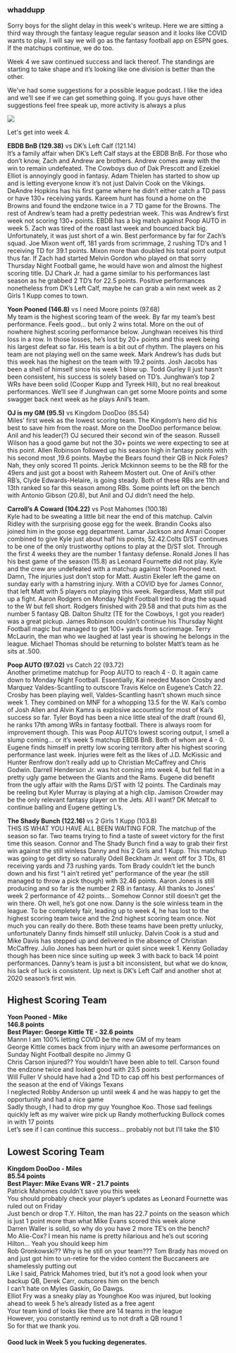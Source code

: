 #

### whaddupp

Sorry boys for the slight delay in this week's writeup. Here we are sitting a third way through the fantasy league regular season and it looks like COVID wants to play. I will say we will go as the fantasy football app on ESPN goes. If the matchups continue, we do too.

Week 4 we saw continued success and lack thereof. The standings are starting to take shape and it’s looking like one division is better than the other.

We’ve had some suggestions for a possible league podcast. I like the idea and we’ll see if we can get something going. If you guys have other suggestions feel free speak up, more activity is always a plus

![](https://tenor.com/view/step-brothers-room-for-activities-gif-10162194)

Let's get into week 4.


**EBDB BnB (129.38)** vs DK’s Left Calf (121.14)\
It’s a family affair when DK’s Left Calf stays at the EBDB BnB. For those who don’t know, Zach and Andrew are brothers. Andrew comes away with the win to remain undefeated. The Cowboys duo of Dak Prescott and Ezekiel Elliot is annoyingly good in fantasy. Adam Thielen has started to show up and is letting everyone know it’s not just Dalvin Cook on the Vikings. DeAndre Hopkins has his first game where he didn’t either catch a TD pass or have 130+ receiving yards. Kareem hunt has found a home on the Browns and found the endzone twice in a 7 TD game for the Browns. The rest of Andrew’s team had a pretty pedestrian week. This was Andrew’s first week not scoring 130+ points. EBDB has a big match against Poop AUTO in week 5. Zach was tired of the roast last week and bounced back big. Unfortunately, it was just short of a win. Best performance by far for Zach’s squad. Joe Mixon went off, 181 yards from scrimmage, 2 rushing TD’s and 1 receiving TD for 39.1 points. Mixon more than doubled his total point output thus far. If Zach had started Melvin Gordon who played on that sorry Thursday Night Football game, he would have won and almost the highest scoring title. DJ Chark Jr. had a game similar to his performances last season as he grabbed 2 TD’s for 22.5 points. Positive performances nonetheless from DK’s Left Calf, maybe he can grab a win next week as 2 Girls 1 Kupp comes to town. 


**Yoon Pooned (146.8)** vs I need Moore points (97.68)\
My team is the highest scoring team of the week. By far my team’s best performance. Feels good... but only 2 wins total. More on the out of nowhere highest scoring performance below. Junghwan receives his third loss in a row. In those losses, he’s lost by 20+ points and this week being his largest defeat so far. His team is a bit out of rhythm. The players on his team are not playing well on the same week. Mark Andrew’s has duds but this week has the highest on the team with 19.2 points. Josh Jacobs has been a shell of himself since his week 1 blow up. Todd Gurley II just hasn’t been consistent, his success is solely based on TD’s. Junghwan’s top 2 WRs have been solid (Cooper Kupp and Tyreek Hill), but no real breakout performances. We’ll see if Junghwan can get some Moore points and some swagger back next week as he plays Anil’s team.


**OJ is my GM (95.5)** vs Kingdom DooDoo (85.54)\
Miles’ first week as the lowest scoring team. The Kingdom’s hero did his best to save him from the roast. More on the DooDoo performance below. Anil and his leader(?) OJ secured their second win of the season. Russell Wilson has a good game but not the 30+ points we were expecting to see at this point. Allen Robinson followed up his season high in fantasy points with his second most ,19.6 points. Maybe the Bears found their QB in Nick Foles? Nah, they only scored 11 points. Jerick Mckinnon seems to be the RB for the 49ers and just got a boost with Raheem Mostert out. One of Anil’s other RB’s, Clyde Edwards-Helaire, is going steady. Both of these RBs are 11th and 13th ranked so far this season among RBs. Some points left on the bench with Antonio Gibson (20.8), but Anil and OJ didn’t need the help.


**Carroll’s A Coward (104.22)** vs Post Mahomes (100.18)\
Kyle had to be sweating a little bit near the end of this matchup. Calvin Ridley with the surprising goose egg for the week. Brandin Cooks also joined him in the goose egg department. Lamar Jackson and Amari Cooper combined to give Kyle just about half his points, 52.42.Colts D/ST continues to be one of the only trustworthy options to play at the D/ST slot. Through the first 4 weeks they are the number 1 fantasy defense. Ronald Jones II has his best game of the season (15.8) as Leonard Fournette did not play. Kyle and the crew are undefeated with a matchup against Yoon Pooned next. Damn, The injuries just don’t stop for Matt. Austin Ekeler left the game on sunday early with a hamstring injury. With a COVID bye for James Connor, that left Matt with 5 players not playing this week. Regardless, Matt still put up a fight. Aaron Rodgers on Monday Night Football tried to drag the squad to the W but fell short. Rodgers finished with 29.58 and that puts him as the number 5 fantasy QB. Dalton Shultz (TE for the Cowboys, I got you reader) was a great pickup. James Robinson couldn’t continue his Thursday Night Football magic but managed to get 100+ yards from scrimmage. Terry McLaurin, the man who we laughed at last year is showing he belongs in the league. Michael Thomas should be returning to bolster Matt’s team as he sits at .500.


**Poop AUTO (97.02)** vs Catch 22 (93.72)\
Another primetime matchup for Poop AUTO to reach 4 - 0. It again came down to Monday Night Football. Essentially, Kai needed Mason Crosby and Marquez Valdes-Scantling to outscore Travis Kelce on Eugene’s Catch 22. Crosby has been playing well, Valdes-Scantling hasn’t shown much since week 1. They combined on MNF for a whopping 13.5 for the W. Kai’s combo of Josh Allen and Alvin Kamra is explosive accounting for most of Kai’s success so far. Tyler Boyd has been a nice little steal of the draft (round 6), he ranks 17th among WRs in fantasy football. There is always room for improvement though. This was Poop AUTO’s lowest scoring output, I smell a slump coming… or it’s week 5 matchup EBDB BnB. Both of whom are 4 - 0. Eugene finds himself in pretty low scoring territory after his highest scoring performance last week. Injuries were felt as the likes of J.D. McKissic and Hunter Renfrow don’t really add up to Christian McCaffrey and Chris Godwin. Darrell Henderson Jr. was hot coming into week 4, but fell flat in a pretty ugly game between the Giants and the Rams. Eugene did benefit from the ugly affair with the Rams D/ST with 12 points. The Cardinals may be reeling but Kyler Murray is playing at a high clip. Jamison Crowder may be the only relevant fantasy player on the Jets. All I want? DK Metcalf to continue balling and Eugene getting L’s.


**The Shady Bunch (122.16)** vs 2 Girls 1 Kupp (103.8)\
THIS IS WHAT YOU HAVE ALL BEEN WAITING FOR. The matchup of the season so far. Two teams trying to find a taste of sweet victory for the first time this season. Connor and The Shady Bunch find a way to grab their first win against the still winless Danny and his 2 Girls and 1 Kupp. This matchup was going to get dirty so naturally Odell Beckham Jr. went off for 3 TDs, 81 receiving yards and 73 rushing yards. Tom Brady couldn’t let the bunch down and his first “I ain’t retired yet” performance of the year (he still managed to throw a pick though) with 32.46 points. Aaron Jones is still producing and so far is the number 2 RB in fantasy. All thanks to Jones’ week 2 performance of 42 points... Somehow Connor still doesn’t get the win there. Oh well, he’s got one now. Danny is the sole winless team in the league. To be completely fair, leading up to week 4, he has lost to the highest scoring team twice and the 2nd highest scoring team once. Not much you can really do there. Both these teams have been pretty unlucky, unfortunately Danny finds himself still unlucky. Dalvin Cook is a stud and Mike Davis has stepped up and delivered in the absence of Christian McCaffrey. Julio Jones has been hurt or quiet since week 1. Kenny Golladay though has been nice since suiting up week 3 with back to back 14 point performances. Danny’s team is just a bit inconsistent, but what we do know, his lack of luck is consistent. Up next is DK’s Left Calf and another shot at 2020 season’s first win.


## Highest Scoring Team
**Yoon Pooned - Mike**\
**146.8 points**\
**Best Player: George Kittle TE - 32.6 points**\
Mannn I am 100% letting COVID be the new GM of my team\
George Kittle comes back from injury with an awesome performances on Sunday Night Football despite no Jimmy G\
Chris Carson injured?? You wouldn’t have been able to tell. Carson found the endzone twice and looked good with 23.5 points\
Will Fuller V should have had a 2nd TD to cap off his best performances of the season at the end of Vikings Texans\
I neglected Robby Anderson up until week 4 and he was happy to get the opportunity and had a nice game\
Sadly though, I had to drop my guy Younghoe Koo. Those sad feelings quickly left as my waiver wire pick up Randy motherfucking Bullock comes in with 17 points\
Let’s see if I can continue this success… probably not but I’ll take the $10

## Lowest Scoring Team
**Kingdom DooDoo - Miles**\
**85.54 points**\
**Best Player: Mike Evans WR - 21.7 points**\
Patrick Mahomes couldn’t save you this week\
You should probably check your player’s updates as Leonard Fournette was ruled out on Friday\
Just bench or drop T.Y. Hilton, the man has 22.7 points on the season which is just 1 point more than what Mike Evans scored this week alone\
Darren Waller is solid, so why do you have 2 more TE’s on the bench?\
Mo Alie-Cox? I mean his name is pretty hilarious and he’s out scoring Hilton… Yeah you should keep him\
Rob Gronkowski?? Why is he still on your team??? Tom Brady has moved on and just got him to un-retire for the video content the Buccaneers are shamelessly putting out\
Like I said, Patrick Mahomes tried, but it’s not a good look when your backup QB, Derek Carr, outscores him on the bench\
I can’t hate on Myles Gaskin, Go Dawgs.\
Elliot Fry was a sneaky play as Younghoe Koo was injured, but looking ahead to week 5 he’s already listed as a free agent\
Your team kind of looks like there are 14 teams in the league\
However, you constantly remind us to not draft a QB round 1\
So for that we thank you.


#### Good luck in Week 5 you fucking degenerates.
